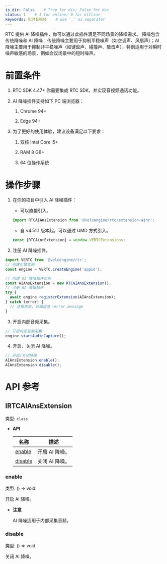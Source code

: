 ```yaml
---
is_dir: False    # True for dir; False for doc
status: 1    # 1 for online; 0 for offline
keywords: 实时音视频    # use ',' as separator
---
```


RTC 提供 AI 降噪插件，你可以通过此插件满足不同场景的降噪需求。
降噪包含传统降噪和 AI 降噪：传统降噪主要用于抑制平稳噪声（如空调声、风扇声）；AI 降噪主要用于抑制非平稳噪声（如键盘声、碰撞声、敲击声），特别适用于对瞬时噪声敏感的场景，例如会议场景中的短时噪声。

# **前置条件**

1. RTC SDK 4.47+ 你需要集成 RTC SDK，并实现音视频通话功能。
	
2. AI 降噪插件支持如下 PC 端浏览器：
	1. Chrome 94+
		
	2. Edge 94+
		
3. 为了更好的使用体验，建议设备满足以下要求：
	1. 双核 Intel Core i5+
		
	2. RAM 8 GB+
		
	3. 64 位操作系统
		

# 操作步骤

1. 在你的项目中引入 AI 降噪插件：
   - 可以直接引入。
   ```typescript
   import RTCAIAnsExtension from '@volcengine/rtc/extension-ainr';
   ```
   - 自 v4.51.1 版本起，可以通过 UMD 方式引入。
   ```typescript
   const {RTCAinrExtension} = window.VERTCExtensions;
   ```

2. 注册 AI 降噪插件。
	

```typescript
import VERTC from '@volcengine/rtc';
// 创建引擎实例
const engine = VERTC.createEngine('appid');

// 创建 AI 降噪插件实例
const AIAnsExtension = new RTCAIAnsExtension();
// 注册 AI 降噪插件
try {
  await engine.registerExtension(AIAnsExtension);
} catch (error) {
  // 注册失败，详细信息：error.message
}
```

3. 开启内部音频采集。
	

```typescript
// 开启内部音频采集
engine.startAudioCapture();
```

4. 开启、关闭 AI 降噪。
	

```typescript
// 开启/关闭降噪
AIAnsExtension.enable();
AIAnsExtension.disable();
```

# API 参考

## IRTCAIAnsExtension
 
类型: `class`
 
- **API**
 
  | 名称 | 描述 |
  | -- | -- |
  | [enable](#enable) | 开启 AI 降噪。 |
  | [disable](#disable) | 关闭 AI 降噪。 |
 
### enable
 
类型: () =\> void
 
开启 AI 降噪。
 
- **注意**
 
  AI 降噪适用于内部采集音频。
 
### disable
 
类型: () =\> void
 
关闭 AI 降噪。
